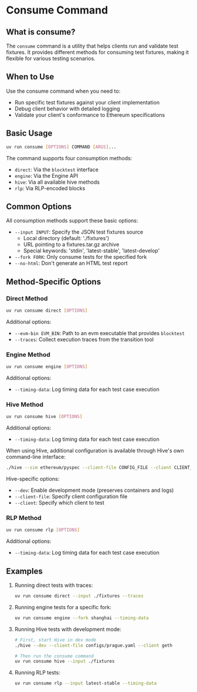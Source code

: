 # Consume Command

## What is consume?

The `consume` command is a utility that helps clients run and validate test fixtures. It provides different methods for consuming test fixtures, making it flexible for various testing scenarios.

## When to Use

Use the consume command when you need to:

- Run specific test fixtures against your client implementation
- Debug client behavior with detailed logging
- Validate your client's conformance to Ethereum specifications

## Basic Usage

```bash
uv run consume [OPTIONS] COMMAND [ARGS]...
```

The command supports four consumption methods:

- `direct`: Via the `blocktest` interface
- `engine`: Via the Engine API
- `hive`: Via all available hive methods
- `rlp`: Via RLP-encoded blocks

## Common Options

All consumption methods support these basic options:

- `--input INPUT`: Specify the JSON test fixtures source
  - Local directory (default: './fixtures')
  - URL pointing to a fixtures.tar.gz archive
  - Special keywords: 'stdin', 'latest-stable', 'latest-develop'
- `--fork FORK`: Only consume tests for the specified fork
- `--no-html`: Don't generate an HTML test report

## Method-Specific Options

### Direct Method

```bash
uv run consume direct [OPTIONS]
```

Additional options:

- `--evm-bin EVM_BIN`: Path to an evm executable that provides `blocktest`
- `--traces`: Collect execution traces from the transition tool

### Engine Method

```bash
uv run consume engine [OPTIONS]
```

Additional options:

- `--timing-data`: Log timing data for each test case execution

### Hive Method

```bash
uv run consume hive [OPTIONS]
```

Additional options:

- `--timing-data`: Log timing data for each test case execution

When using Hive, additional configuration is available through Hive's own command-line interface:

```bash
./hive --sim ethereum/pyspec --client-file CONFIG_FILE --client CLIENT_NAME
```

Hive-specific options:

- `--dev`: Enable development mode (preserves containers and logs)
- `--client-file`: Specify client configuration file
- `--client`: Specify which client to test

### RLP Method

```bash
uv run consume rlp [OPTIONS]
```

Additional options:

- `--timing-data`: Log timing data for each test case execution

## Examples

1. Running direct tests with traces:

   ```bash
   uv run consume direct --input ./fixtures --traces
   ```

2. Running engine tests for a specific fork:

   ```bash
   uv run consume engine --fork shanghai --timing-data
   ```

3. Running Hive tests with development mode:

   ```bash
   # First, start Hive in dev mode
   ./hive --dev --client-file configs/prague.yaml --client geth

   # Then run the consume command
   uv run consume hive --input ./fixtures
   ```

4. Running RLP tests:

   ```bash
   uv run consume rlp --input latest-stable --timing-data
   ```
